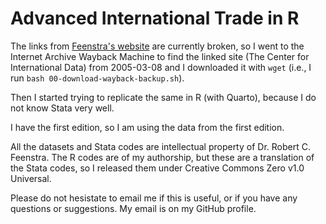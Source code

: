# Advanced International Trade in R

The links from [Feenstra's website](http://www.robertcfeenstra.com/graduate-text.html)
are currently broken, so I went to the Internet Archive Wayback Machine to
find the linked site (The Center for International Data) from 2005-03-08
and I downloaded it with `wget` (i.e., I run `bash 00-download-wayback-backup.sh`).

Then I started trying to replicate the same in R (with Quarto), because I do not
know Stata very well.

I have the first edition, so I am using the data from the first edition.

All the datasets and Stata codes are intellectual property of Dr. Robert C.
Feenstra. The R codes are of my authorship, but these are a translation of the
Stata codes, so I released them under Creative Commons Zero v1.0 Universal.

Please do not hesistate to email me if this is useful, or if you have any
questions or suggestions. My email is on my GitHub profile.
